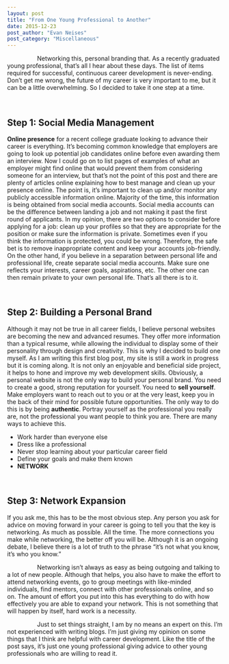```yaml
---
layout: post
title: "From One Young Professional to Another"
date: 2015-12-23
post_author: "Evan Neises"
post_category: "Miscellaneous"
---
```


<p style="text-indent: 5em;">Networking this, personal branding that. As a recently graduated young professional, that’s all I hear about these days. The list of items required for successful, continuous career development is never-ending. Don’t get me wrong, the future of my career is very important to me, but it can be a little overwhelming. So I decided to take it one step at a time.</p>
<br>
<h2>Step 1: Social Media Management</h2>
	<b>Online presence</b> for a recent college graduate looking to advance their career is everything. It’s becoming common knowledge that employers are going to look up potential job candidates online before even awarding them an interview. Now I could go on to list pages of examples of what an employer might find online that would prevent them from considering someone for an interview, but that’s not the point of this post and there are plenty of articles online explaining how to best manage and clean up your presence online. The point is, it’s important to clean up and/or monitor any publicly accessible information online. Majority of the time, this information is being obtained from social media accounts.
	Social media accounts can be the difference between landing a job and not making it past the first round of applicants. In my opinion, there are two options to consider before applying for a job: clean up your profiles so that they are appropriate for the position or make sure the information is private. Sometimes even if you think the information is protected, you could be wrong. Therefore, the safe bet is to remove inappropriate content and keep your accounts job-friendly. On the other hand, if you believe in a separation between personal life and professional life, create separate social media accounts. Make sure one reflects your interests, career goals, aspirations, etc. The other one can then remain private to your own personal life. That’s all there is to it.</p>
<br>
<h2>Step 2: Building a Personal Brand</h2>
	Although it may not be true in all career fields, I believe personal websites are becoming the new and advanced resumes. They offer more information than a typical resume, while allowing the individual to display some of their personality through design and creativity. This is why I decided to build one myself. As I am writing this first blog post, my site is still a work in progress but it is coming along. It is not only an enjoyable and beneficial side project, it helps to hone and improve my web development skills.
	Obviously, a personal website is not the only way to build your personal brand. You need to create a good, strong reputation for yourself. You need to <b>sell yourself</b>. Make employers want to reach out to you or at the very least, keep you in the back of their mind for possible future opportunities. The only way to do this is by being <b>authentic</b>. Portray yourself as the professional you really are, not the professional you want people to think you are. There are many ways to achieve this.
<ul>
	<li>Work harder than everyone else</li>
	<li>Dress like a professional</li>
	<li>Never stop learning about your particular career field</li>
	<li>Define your goals and make them known</li>
	<li><b>NETWORK</b></li>
</ul>
<br>
<h2>Step 3: Network Expansion</h2>
	If you ask me, this has to be the most obvious step. Any person you ask for advice on moving forward in your career is going to tell you that the key is networking. As much as possible. All the time. The more connections you make while networking, the better off you will be. Although it is an ongoing debate, I believe there is a lot of truth to the phrase “it’s not what you know, it’s who you know.”
<p style="text-indent: 5em;">Networking isn’t always as easy as being outgoing and talking to a lot of new people. Although that helps, you also have to make the effort to attend networking events, go to group meetings with like-minded individuals, find mentors, connect with other professionals online, and so on. The amount of effort you put into this has everything to do with how effectively you are able to expand your network. This is not something that will happen by itself, hard work is a necessity.</p>

<p style="text-indent: 5em;">Just to set things straight, I am by no means an expert on this. I’m not experienced with writing blogs. I’m just giving my opinion on some things that I think are helpful with career development. Like the title of the post says, it’s just one young professional giving advice to other young professionals who are willing to read it.</p>
